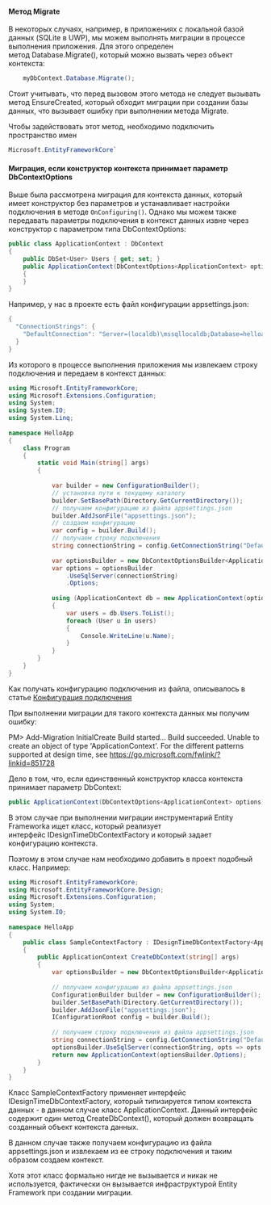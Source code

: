 #### Метод Migrate

В некоторых случаях, например, в приложениях с локальной базой данных (SQLite в UWP), мы можем выполнять миграции в процессе выполнения приложения. Для этого определен метод Database.Migrate(), который можно вызвать через объект контекста:


```C#
	myDbContext.Database.Migrate();
```

Стоит учитывать, что перед вызовом этого метода не следует вызывать метод EnsureCreated, который обходит миграции при создании базы данных, что вызывает ошибку при выполнении метода Migrate.

Чтобы задействовать этот метод, необходимо подключить пространство имен 
```C#
Microsoft.EntityFrameworkCore`
```

#### Миграция, если конструктор контекста принимает параметр DbContextOptions

Выше была рассмотрена миграция для контекста данных, который имеет конструктор без параметров и устанавливает настройки подключения в методе `OnConfiguring()`. Однако мы можем также передавать параметры подключения в контекст данных извне через конструктор с параметром типа DbContextOptions:

```C#
public class ApplicationContext : DbContext
{
    public DbSet<User> Users { get; set; }
    public ApplicationContext(DbContextOptions<ApplicationContext> options) : base(options)
    {
    }
}
```

Например, у нас в проекте есть файл конфигурации appsettings.json:

```C#
{
  "ConnectionStrings": {
    "DefaultConnection": "Server=(localdb)\mssqllocaldb;Database=helloappdb32;Trusted_Connection=True;"
  }
}
```
Из которого в процессе выполнения приложения мы извлекаем строку подключения и передаем в контекст данных:

```C#
using Microsoft.EntityFrameworkCore;
using Microsoft.Extensions.Configuration;
using System;
using System.IO;
using System.Linq;
 
namespace HelloApp
{
    class Program
    {
        static void Main(string[] args)
        {
 
            var builder = new ConfigurationBuilder();
            // установка пути к текущему каталогу
            builder.SetBasePath(Directory.GetCurrentDirectory());
            // получаем конфигурацию из файла appsettings.json
            builder.AddJsonFile("appsettings.json");
            // создаем конфигурацию
            var config = builder.Build();
            // получаем строку подключения
            string connectionString = config.GetConnectionString("DefaultConnection");
 
            var optionsBuilder = new DbContextOptionsBuilder<ApplicationContext>();
            var options = optionsBuilder
                .UseSqlServer(connectionString)
                .Options;
 
            using (ApplicationContext db = new ApplicationContext(options))
            {
                var users = db.Users.ToList();
                foreach (User u in users)
                {
                    Console.WriteLine(u.Name);
                }
            }
        }
    }
}
```

Как получать конфигурацию подключения из файла, описывалось в статье [Конфигурация подключения](https://metanit.com/sharp/entityframeworkcore/2.2.php)

При выполнении миграции для такого контекста данных мы получим ошибку:

PM> Add-Migration InitialCreate
Build started...
Build succeeded.
Unable to create an object of type 'ApplicationContext'. For the different patterns supported at design time, see https://go.microsoft.com/fwlink/?linkid=851728

Дело в том, что, если единственный конструктор класса контекста принимает параметр DbContext:

```C#
public ApplicationContext(DbContextOptions<ApplicationContext> options) : base(options){ }
```

В этом случае при выполнении миграции инструментарий Entity Frameworkа ищет класс, который реализует интерфейс IDesignTimeDbContextFactory и который задает конфигурацию контекста.

Поэтому в этом случае нам необходимо добавить в проект подобный класс. Например:

```C#
using Microsoft.EntityFrameworkCore;
using Microsoft.EntityFrameworkCore.Design;
using Microsoft.Extensions.Configuration;
using System;
using System.IO;
 
namespace HelloApp
{
    public class SampleContextFactory : IDesignTimeDbContextFactory<ApplicationContext>
    {
        public ApplicationContext CreateDbContext(string[] args)
        {
            var optionsBuilder = new DbContextOptionsBuilder<ApplicationContext>();
             
            // получаем конфигурацию из файла appsettings.json
            ConfigurationBuilder builder = new ConfigurationBuilder();
            builder.SetBasePath(Directory.GetCurrentDirectory());
            builder.AddJsonFile("appsettings.json");
            IConfigurationRoot config = builder.Build();
 
            // получаем строку подключения из файла appsettings.json
            string connectionString = config.GetConnectionString("DefaultConnection");
            optionsBuilder.UseSqlServer(connectionString, opts => opts.CommandTimeout((int)TimeSpan.FromMinutes(10).TotalSeconds));
            return new ApplicationContext(optionsBuilder.Options);
        }
    }
}
```

Класс SampleContextFactory применяет интерфейс IDesignTimeDbContextFactory, который типизируется типом контекста данных - в данном случае класс ApplicationContext. Данный интерфейс содержит один метод CreateDbContext(), который должен возвращать созданный объект контекста данных.

В данном случае также получаем конфигурацию из файла appsettings.json и извлекаем из ее строку подключения и таким образом создаем контекст.

Хотя этот класс формально нигде не вызывается и никак не используется, фактически он вызывается инфраструктурой Entity Framework при создании миграции.